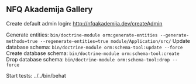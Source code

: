 NFQ Akademija Gallery
----------------------
Create default admin login:
http://nfqakademija.dev/createAdmin

Generate entities: `bin/doctrine-module orm:generate-entities --generate-methods=true --regenerate-entities=true module/Application/src/`
Update database schema: `bin/doctrine-module orm:schema-tool:update --force`
Create database schema: `bin/doctrine-module orm:schema-tool:create`
Drop database schema: `bin/doctrine-module orm:schema-tool:drop --force`

Start tests:
../../bin/behat